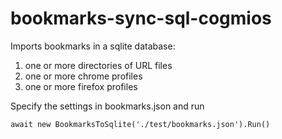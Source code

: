# bookmarks-sync-sql-cogmios
Imports bookmarks in a sqlite database:

1. one or more directories of URL files
2. one or more chrome profiles
3. one or more firefox profiles

Specify the settings in bookmarks.json and run

`
   await new BookmarksToSqlite('./test/bookmarks.json').Run()
`


